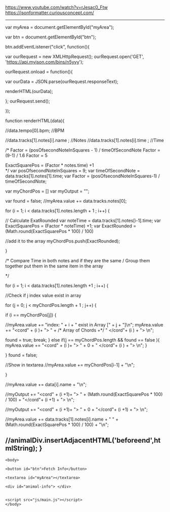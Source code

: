 https://www.youtube.com/watch?v=rJesac0_Ftw
https://jsonformatter.curiousconcept.com/

----------------------------------------------------------------
var myArea = document.getElementById("myArea");

var btn = document.getElementById("btn");

btn.addEventListener("click", function(){


var ourRequest = new XMLHttpRequest();
ourRequest.open('GET', 'https://api.myjson.com/bins/n5yvy');

ourRequest.onload = function(){

var ourData = JSON.parse(ourRequest.responseText);

renderHTML(ourData);

};
ourRequest.send();


});

function renderHTML(data){

//data.tempo[0].bpm; 			  //BPM

//data.tracks[1].notes[i].name ;  //Notes
//data.tracks[1].notes[i].time ;  //Time

/*
Factor = (posOfsecondNoteInSquares - 1) / timeOfSecondNote
Factor = (9-1) / 1.6
Factor = 5

ExactSquarePos = (Factor * notes.time) +1  
*/
var posOfsecondNoteInSquares = 9;
var timeOfSecondNote = data.tracks[1].notes[1].time;
var	 Factor = (posOfsecondNoteInSquares-1) / timeOfSecondNote;

var myChordPos = []
var myOutput = "";

var found = false;
//myArea.value += data.tracks.notes[0];

for (i = 1; i < data.tracks[1].notes.length + 1 ; i++) {

// Calculate ExatRounded
var noteTime = data.tracks[1].notes[i-1].time;
var ExactSquarePos = (Factor * noteTime) +1;
var ExactRounded = (Math.round(ExactSquarePos * 100) / 100) 

//add it to the array
myChordPos.push(ExactRounded);

}


/*
Compare Time in both notes and if they are the same / Group them together
put them in the same item in the array




*/



for (i = 1; i < data.tracks[1].notes.length +1  ; i++) {



//Check if j index value exist in array

for (j = 0; j < myChordPos.length + 1 ; j++) {


if (i == myChordPos[j]) {

//myArea.value += "index: " + i + " exist in Array [" + j + "]\n";
myArea.value  += "<cord" + (i )+ "> " + /* Array of Chords +*/ " </cord"+ (i ) + "> \n";

found = true;
break;
}
else if(j == myChordPos.length && found == false ){
myArea.value  += "<cord" + (i )+ "> " + 0 + " </cord"+ (i ) + "> \n";
}


}
found = false;

//Show in textarea
//myArea.value += myChordPos[i-1] + "\n";

}

	



//myArea.value += data[i].name + "\n";





//myOutput += "<cord" + (i +1)+ "> " + (Math.round(ExactSquarePos * 100) / 100) + "</cord"+ (i +1) + "> \n";

//myOutput += "<cord" + (i +1)+ "> " + 0 + "</cord"+ (i +1) + "> \n";





//myArea.value += data.tracks[1].notes[i].name + "	" + (Math.round(ExactSquarePos * 100) / 100) + "\n";















//animalDiv.insertAdjacentHTML('beforeend',htmlString);
}
----------------------------------------------------------------
<!DOCTYPE HTML>
<html>
	<head>
		<title>JSON and AJAX</title>
	</head>

	<body>

	<button id="btn">Fetch Info</button>

	<textarea id="myArea"></textarea>

	<div id="animal-info"> </div>


	<script src="js/main.js"></script>
	</body>
</html>

